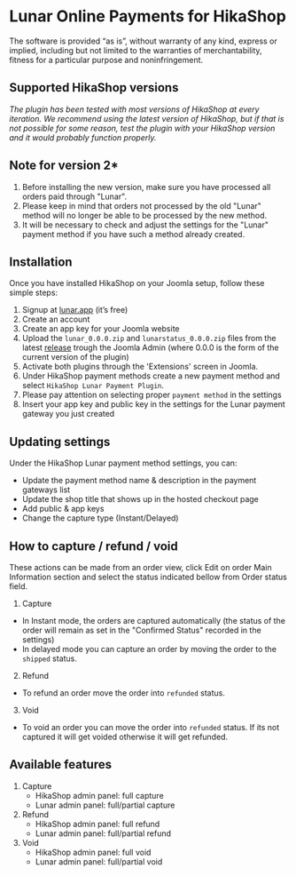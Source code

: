 # Lunar Online Payments for HikaShop

The software is provided “as is”, without warranty of any kind, express or implied, including but not limited to the warranties of merchantability, fitness for a particular purpose and noninfringement.


## Supported HikaShop versions
*The plugin has been tested with most versions of HikaShop at every iteration. We recommend using the latest version of HikaShop, but if that is not possible for some reason, test the plugin with your HikaShop version and it would probably function properly.*

## Note for version 2*
   1. Before installing the new version, make sure you have processed all orders paid through "Lunar".
   1. Please keep in mind that orders not processed by the old "Lunar" method will no longer be able to be processed by the new method.
   1. It will be necessary to check and adjust the settings for the "Lunar" payment method if you have such a method already created.

## Installation

  Once you have installed HikaShop on your Joomla setup, follow these simple steps:
  1. Signup at [lunar.app](https://lunar.app) (it’s free)
  1. Create an account
  1. Create an app key for your Joomla website
  1. Upload the `lunar_0.0.0.zip` and `lunarstatus_0.0.0.zip` files from the latest [release](https://github.com/lunar/payments-plugin-hikashop/releases) trough the Joomla Admin (where 0.0.0 is the form of the current version of the plugin)
  1. Activate both plugins through the 'Extensions' screen in Joomla.
  1. Under HikaShop payment methods create a new payment method and select `HikaShop Lunar Payment Plugin`.
  1. Please pay attention on selecting proper `payment method` in the settings
  1. Insert your app key and public key in the settings for the Lunar payment gateway you just created


## Updating settings

Under the HikaShop Lunar payment method settings, you can:
 * Update the payment method name & description in the payment gateways list
 * Update the shop title that shows up in the hosted checkout page
 * Add public & app keys
 * Change the capture type (Instant/Delayed)

 ## How to capture / refund / void

These actions can be made from an order view, click Edit on order Main Information section and select the status indicated bellow from Order status field.

 1. Capture
 * In Instant mode, the orders are captured automatically (the status of the order will remain as set in the "Confirmed Status" recorded in the settings)
 * In delayed mode you can capture an order by moving the order to the `shipped` status.
 2. Refund
   * To refund an order move the order into `refunded` status.
 3. Void
   * To void an order you can move the order into `refunded` status. If its not captured it will get voided otherwise it will get refunded.

## Available features
1. Capture
   * HikaShop admin panel: full capture
   * Lunar admin panel: full/partial capture
2. Refund
   * HikaShop admin panel: full refund
   * Lunar admin panel: full/partial refund
3. Void
   * HikaShop admin panel: full void
   * Lunar admin panel: full/partial void

